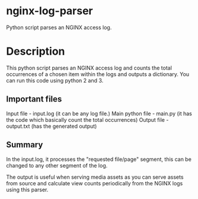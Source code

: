 # nginx-log-parser
Python script parses an NGINX access log.

# Description
This python script parses an NGINX access log and counts the total occurrences of a chosen item within the logs and outputs a dictionary. You can run this code using python 2 and 3.

## Important files
Input file - input.log (it can be any log file.)
Main python file - main.py (it has the code which basically count the total occurrences)
Output file - output.txt (has the generated output)

## Summary
In the input.log, it processes the "requested file/page" segment, this can be changed to any other segment of the log.

The output is useful when serving media assets as you can serve assets from source and calculate view counts periodically from the NGINX logs using this parser.

